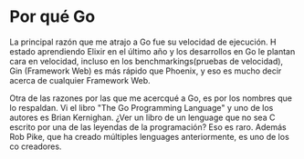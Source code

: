 # Por qué Go

La principal razón que me atrajo a Go fue su velocidad de ejecución. H estado aprendiendo Elixir en 
el último año y los desarrollos en Go le plantan cara en velocidad, incluso en los benchmarkings(pruebas de velocidad), Gin (Framework Web) es más rápido que Phoenix, y eso es mucho decir acerca de cualquier Framework Web.

Otra de las razones por las que me acercqué a Go, es por los nombres que lo respaldan. Vi el libro "The Go Programming Language" y uno de los autores es Brian Kernighan. ¿Ver un libro de un lenguage que no sea C escrito por una de las leyendas de la programación? Eso es raro. Además Rob Pike, que ha creado múltiples lenguages anteriormente, es uno de los co creadores.

